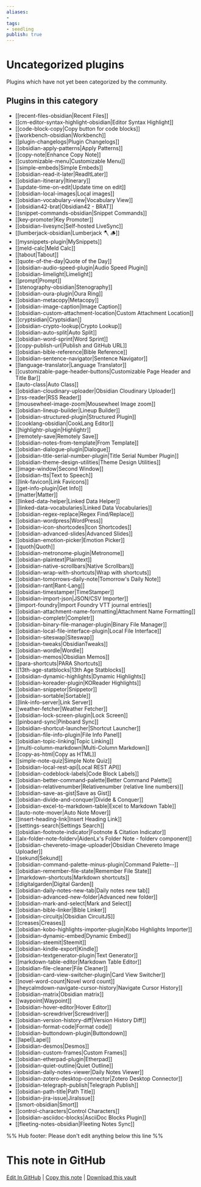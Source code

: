 ```yaml
---
aliases:
- 
tags: 
- seedling 
publish: true
---
```



# Uncategorized plugins

Plugins which have not yet been categorized by the community.

## Plugins in this category

- [[recent-files-obsidian|Recent Files]]
- [[cm-editor-syntax-highlight-obsidian|Editor Syntax Highlight]]
- [[code-block-copy|Copy button for code blocks]]
- [[workbench-obsidian|Workbench]]
- [[plugin-changelogs|Plugin Changelogs]]
- [[obsidian-apply-patterns|Apply Patterns]]
- [[copy-note|Enhance Copy Note]]
- [[customizable-menu|Customizable Menu]]
- [[simple-embeds|Simple Embeds]]
- [[obsidian-read-it-later|ReadItLater]]
- [[obsidian-itinerary|Itinerary]]
- [[update-time-on-edit|Update time on edit]]
- [[obsidian-local-images|Local images]]
- [[obsidian-vocabulary-view|Vocabulary View]]
- [[obsidian42-brat|Obsidian42 - BRAT]]
- [[snippet-commands-obsidian|Snippet Commands]]
- [[key-promoter|Key Promoter]]
- [[obsidian-livesync|Self-hosted LiveSync]]
- [[lumberjack-obsidian|Lumberjack 🪓 🪵]]
- [[mysnippets-plugin|MySnippets]]
- [[meld-calc|Meld Calc]]
- [[tabout|Tabout]]
- [[quote-of-the-day|Quote of the Day]]
- [[obsidian-audio-speed-plugin|Audio Speed Plugin]]
- [[obsidian-limelight|Limelight]]
- [[prompt|Prompt]]
- [[stenography-obsidian|Stenography]]
- [[obsidian-oura-plugin|Oura Ring]]
- [[obsidian-metacopy|Metacopy]]
- [[obsidian-image-caption|Image Caption]]
- [[obsidian-custom-attachment-location|Custom Attachment Location]]
- [[cryptsidian|Cryptsidian]]
- [[obsidian-crypto-lookup|Crypto Lookup]]
- [[obsidian-auto-split|Auto Split]]
- [[obsidian-word-sprint|Word Sprint]]
- [[copy-publish-url|Publish and GitHub URL]]
- [[obsidian-bible-reference|Bible Reference]]
- [[obsidian-sentence-navigator|Sentence Navigator]]
- [[language-translator|Language Translator]]
- [[customizable-page-header-buttons|Customizable Page Header and Title Bar]]
- [[auto-class|Auto Class]]
- [[obsidian-cloudinary-uploader|Obsidian Cloudinary Uploader]]
- [[rss-reader|RSS Reader]]
- [[mousewheel-image-zoom|Mousewheel Image zoom]]
- [[obsidian-lineup-builder|Lineup Builder]]
- [[obsidian-structured-plugin|Structured Plugin]]
- [[cooklang-obsidian|CookLang Editor]]
- [[highlightr-plugin|Highlightr]]
- [[remotely-save|Remotely Save]]
- [[obsidian-notes-from-template|From Template]]
- [[obsidian-dialogue-plugin|Dialogue]]
- [[obsidian-title-serial-number-plugin|Title Serial Number Plugin]]
- [[obsidian-theme-design-utilities|Theme Design Utilities]]
- [[image-window|Second Window]]
- [[obsidian-tts|Text to Speech]]
- [[link-favicon|Link Favicons]]
- [[get-info-plugin|Get Info]]
- [[matter|Matter]]
- [[linked-data-helper|Linked Data Helper]]
- [[linked-data-vocabularies|Linked Data Vocabularies]]
- [[obsidian-regex-replace|Regex Find/Replace]]
- [[obsidian-wordpress|WordPress]]
- [[obsidian-icon-shortcodes|Icon Shortcodes]]
- [[obsidian-advanced-slides|Advanced Slides]]
- [[obsidian-emotion-picker|Emotion Picker]]
- [[quoth|Quoth]]
- [[obsidian-metronome-plugin|Metronome]]
- [[obsidian-plaintext|Plaintext]]
- [[obsidian-native-scrollbars|Native Scrollbars]]
- [[obsidian-wrap-with-shortcuts|Wrap with shortcuts]]
- [[obsidian-tomorrows-daily-note|Tomorrow's Daily Note]]
- [[obsidian-rant|Rant-Lang]]
- [[obsidian-timestamper|TimeStamper]]
- [[obsidian-import-json|JSON/CSV Importer]]
- [[import-foundry|Import Foundry VTT journal entries]]
- [[obsidian-attachment-name-formatting|Attachment Name Formatting]]
- [[obsidian-completr|Completr]]
- [[obsidian-binary-file-manager-plugin|Binary File Manager]]
- [[obsidian-local-file-interface-plugin|Local File Interface]]
- [[obsidian-siteswap|Siteswap]]
- [[obsidian-tweaks|ObsidianTweaks]]
- [[obsidian-wordle|Wordle]]
- [[obsidian-memos|Obsidian Memos]]
- [[para-shortcuts|PARA Shortcuts]]
- [[13th-age-statblocks|13th Age Statblocks]]
- [[obsidian-dynamic-highlights|Dynamic Highlights]]
- [[obsidian-koreader-plugin|KOReader Highlights]]
- [[obsidian-snippetor|Snippetor]]
- [[obsidian-sortable|Sortable]]
- [[link-info-server|Link Server]]
- [[weather-fetcher|Weather Fetcher]]
- [[obsidian-lock-screen-plugin|Lock Screen]]
- [[pinboard-sync|Pinboard Sync]]
- [[obsidian-shortcut-launcher|Shortcut Launcher]]
- [[obsidian-file-info-plugin|File Info Panel]]
- [[obsidian-topic-linking|Topic Linking]]
- [[multi-column-markdown|Multi-Column Markdown]]
- [[copy-as-html|Copy as HTML]]
- [[simple-note-quiz|Simple Note Quiz]]
- [[obsidian-local-rest-api|Local REST API]]
- [[obsidian-codeblock-labels|Code Block Labels]]
- [[obsidian-better-command-palette|Better Command Palette]]
- [[obsidian-relativenumber|Relativenumber (relative line numbers)]]
- [[obsidian-save-as-gist|Save as Gist]]
- [[obsidian-divide-and-conquer|Divide & Conquer]]
- [[obsidian-excel-to-markdown-table|Excel to Markdown Table]]
- [[auto-note-mover|Auto Note Mover]]
- [[insert-heading-link|Insert Heading Link]]
- [[settings-search|Settings Search]]
- [[obsidian-footnote-indicator|Footnote & Citation Indicator]]
- [[alx-folder-note-folderv|AidenLx's Folder Note - folderv component]]
- [[obsidian-chevereto-image-uploader|Obsidian Chevereto Image Uploader]]
- [[sekund|Sekund]]
- [[obsidian-command-palette-minus-plugin|Command Palette--]]
- [[obsidian-remember-file-state|Remember File State]]
- [[markdown-shortcuts|Markdown shortcuts]]
- [[digitalgarden|Digital Garden]]
- [[obsidian-daily-notes-new-tab|Daily notes new tab]]
- [[obsidian-advanced-new-folder|Advanced new folder]]
- [[obsidian-mark-and-select|Mark and Select]]
- [[obsidian-bible-linker|Bible Linker]]
- [[obsidian-circuitjs|Obsidian CircuitJS]]
- [[creases|Creases]]
- [[obsidian-kobo-highlights-importer-plugin|Kobo Highlights Importer]]
- [[obsidian-dynamic-embed|Dynamic Embed]]
- [[obsidian-steemit|Steemit]]
- [[obsidian-kindle-export|Kindle]]
- [[obsidian-textgenerator-plugin|Text Generator]]
- [[markdown-table-editor|Markdown Table Editor]]
- [[obsidian-file-cleaner|File Cleaner]]
- [[obsidian-card-view-switcher-plugin|Card View Switcher]]
- [[novel-word-count|Novel word count]]
- [[heycalmdown-navigate-cursor-history|Navigate Cursor History]]
- [[obsidian-matrix|Obsidian matrix]]
- [[waypoint|Waypoint]]
- [[obsidian-hover-editor|Hover Editor]]
- [[obsidian-screwdriver|Screwdriver]]
- [[obsidian-version-history-diff|Version History Diff]]
- [[obsidian-format-code|Format code]]
- [[obsidian-buttondown-plugin|Buttondown]]
- [[lapel|Lapel]]
- [[obsidian-desmos|Desmos]]
- [[obsidian-custom-frames|Custom Frames]]
- [[obsidian-etherpad-plugin|Etherpad]]
- [[obsidian-quiet-outline|Quiet Outline]]
- [[obsidian-daily-notes-viewer|Daily Notes Viewer]]
- [[obsidian-zotero-desktop-connector|Zotero Desktop Connector]]
- [[obsidian-telegraph-publish|Telegraph Publish]]
- [[obsidian-path-title|Path Title]]
- [[obsidian-jira-issue|JiraIssue]]
- [[smort-obsidian|Smort]]
- [[control-characters|Control Characters]]
- [[obsidian-asciidoc-blocks|AsciiDoc Blocks Plugin]]
- [[fleeting-notes-obsidian|Fleeting Notes Sync]]


%% Hub footer: Please don't edit anything below this line %%

# This note in GitHub

<span class="git-footer">[Edit In GitHub](https://github.dev/obsidian-community/obsidian-hub/blob/main/02%20-%20Community%20Expansions/02.01%20Plugins%20by%20Category/Uncategorized%20plugins.md "git-hub-edit-note") | [Copy this note](https://raw.githubusercontent.com/obsidian-community/obsidian-hub/main/02%20-%20Community%20Expansions/02.01%20Plugins%20by%20Category/Uncategorized%20plugins.md "git-hub-copy-note") | [Download this vault](https://github.com/obsidian-community/obsidian-hub/archive/refs/heads/main.zip "git-hub-download-vault") </span>

